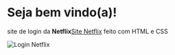 # Seja bem vindo(a)!
site de login da **Netflix**[Site Netflix](https://netflix.com) feito com HTML e CSS

![Login Netflix](../assets/img/site-completo.png)